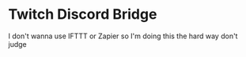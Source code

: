 # Twitch Discord Bridge

I don't wanna use IFTTT or Zapier so I'm doing this the hard way don't judge